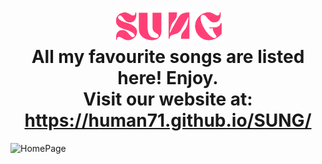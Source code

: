 # <div align="center"><img src="https://raw.githubusercontent.com/human71/SUNG/main/img/logo.png" alt="SUNG" width="180"/><br>All my favourite songs are listed here! Enjoy.</div><div align="center">Visit our website at: https://human71.github.io/SUNG/ </div>

![HomePage](https://user-images.githubusercontent.com/55135657/188446021-80aec522-881a-43cb-b956-319918d20105.png)

